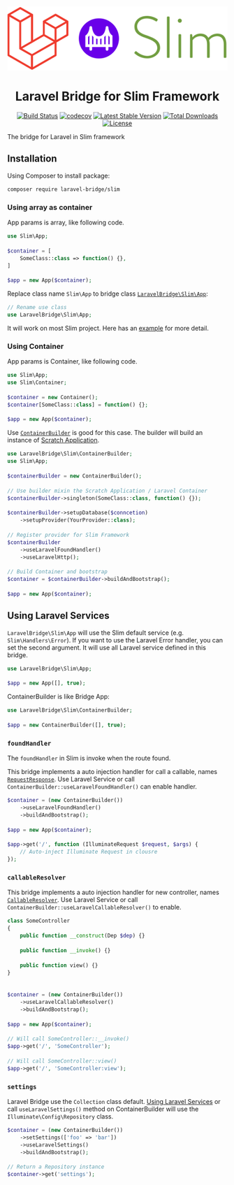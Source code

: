 <p align="center"><img src="docs/logo.svg"></p>

<h1 align="center">Laravel Bridge for Slim Framework</h1>

<p align="center">
<a href="https://travis-ci.com/laravel-bridge/slim"><img src="https://travis-ci.com/laravel-bridge/slim.svg?branch=master" alt="Build Status"></a>
<a href="https://codecov.io/gh/laravel-bridge/slim"><img src="https://codecov.io/gh/laravel-bridge/slim/branch/master/graph/badge.svg" alt="codecov"></a>
<a href="https://packagist.org/packages/laravel-bridge/slim"><img src="https://poser.pugx.org/laravel-bridge/slim/v/stable" alt="Latest Stable Version"></a>
<a href="https://packagist.org/packages/laravel-bridge/slim"><img src="https://poser.pugx.org/laravel-bridge/slim/downloads" alt="Total Downloads"></a>
<a href="https://packagist.org/packages/laravel-bridge/slim"><img src="https://poser.pugx.org/laravel-bridge/slim/license" alt="License"></a>
</p>

The bridge for Laravel in Slim framework

## Installation

Using Composer to install package:

```bash
composer require laravel-bridge/slim
```

### Using array as container

App params is array, like following code.

```php
use Slim\App;

$container = [
    SomeClass::class => function() {},
]

$app = new App($container);
```

Replace class name `Slim\App` to bridge class [`LaravelBridge\Slim\App`](/src/App.php):

```php
// Rename use class
use LaravelBridge\Slim\App;
```

It will work on most Slim project. Here has an [example](https://github.com/laravel-bridge/slim-example/tree/using-laravel-bridge) for more detail.

### Using Container

App params is Container, like following code.

```php
use Slim\App;
use Slim\Container;

$container = new Container();
$container[SomeClass::class] = function() {};

$app = new App($container);
```

Use [`ContainerBuilder`](/src/ContainerBuilder.php) is good for this case. The builder will build an instance of [Scratch Application](https://github.com/laravel-bridge/scratch).

```php
use LaravelBridge\Slim\ContainerBuilder;
use Slim\App;

$containerBuilder = new ContainerBuilder();

// Use builder mixin the Scratch Application / Laravel Container
$containerBuilder->singleton(SomeClass::class, function() {});

$containerBuilder->setupDatabase($conncetion)
    ->setupProvider(YourProvider::class);

// Register provider for Slim Framework
$containerBuilder
    ->useLaravelFoundHandler()
    ->useLaravelHttp();

// Build Container and bootstrap
$container = $containerBuilder->buildAndBootstrap();

$app = new App($container);
```

## Using Laravel Services

`LaravelBridge\Slim\App` will use the Slim default service (e.g. `Slim\Handlers\Error`). If you want to use the Laravel Error handler, you can set the second argument. It will use all Laravel service defined in this bridge.

```php
use LaravelBridge\Slim\App;

$app = new App([], true);
```

ContainerBuilder is like Bridge App:

```php
use LaravelBridge\Slim\ContainerBuilder;

$app = new ContainerBuilder([], true);
```

### `foundHandler`

The `foundHandler` in Slim is invoke when the route found.

This bridge implements a auto injection handler for call a callable, names [`RequestResponse`](/src/Handlers/Strategies/RequestResponse.php). Use Laravel Service or call `ContainerBuilder::useLaravelFoundHandler()` can enable handler.

```php
$container = (new ContainerBuilder())
    ->useLaravelFoundHandler()
    ->buildAndBootstrap();

$app = new App($container);

$app->get('/', function (IlluminateRequest $request, $args) {
    // Auto-inject Illuminate Request in clousre
});
```

### `callableResolver`

This bridge implements a auto injection handler for new controller, names [`CallableResolver`](/src/CallableResolver.php). Use Laravel Service or call `ContainerBuilder::useLaravelCallableResolver()` to enable.

```php
class SomeController
{
    public function __construct(Dep $dep) {}

    public function __invoke() {}

    public function view() {}
}


$container = (new ContainerBuilder())
    ->useLaravelCallableResolver()
    ->buildAndBootstrap();

$app = new App($container);

// Will call SomeController::__invoke()
$app->get('/', 'SomeController');

// Will call SomeController::view()
$app->get('/', 'SomeController:view');
```

### `settings`

Laravel Bridge use the `Collection` class default. [Using Laravel Services](#using-laravel-services) or call `useLaravelSettings()` method on ContainerBuilder will use the `Illuminate\Config\Repository` class. 

```php
$container = (new ContainerBuilder())
    ->setSettings(['foo' => 'bar'])
    ->useLaravelSettings()
    ->buildAndBootstrap();

// Return a Repository instance
$container->get('settings');
```
